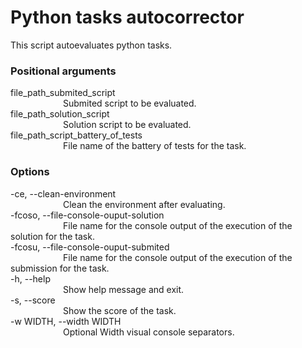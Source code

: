 # Python tasks autocorrector
This script autoevaluates python tasks.

### Positional arguments
file_path_submited_script<br>
&emsp;&emsp;&emsp;&emsp;&emsp;&emsp;Submited script to be evaluated.<br>
file_path_solution_script<br>
&emsp;&emsp;&emsp;&emsp;&emsp;&emsp;Solution script to be evaluated.<br>
file_path_script_battery_of_tests<br>
&emsp;&emsp;&emsp;&emsp;&emsp;&emsp;File name of the battery of tests for the task.<br>

### Options
-ce, --clean-environment<br>
&emsp;&emsp;&emsp;&emsp;&emsp;&emsp;Clean the environment after evaluating.<br>
-fcoso, --file-console-ouput-solution<br>
&emsp;&emsp;&emsp;&emsp;&emsp;&emsp;File name for the console output of the execution of the solution for the task.<br>
-fcosu, --file-console-ouput-submited<br>
&emsp;&emsp;&emsp;&emsp;&emsp;&emsp;File name for the console output of the execution of the submission for the task.<br>
-h, --help          
&emsp;&emsp;&emsp;&emsp;&emsp;&emsp;Show help message and exit.<br>
-s, --score<br>
&emsp;&emsp;&emsp;&emsp;&emsp;&emsp;Show the score of the task.<br>
-w WIDTH, --width WIDTH<br>
&emsp;&emsp;&emsp;&emsp;&emsp;&emsp;Optional Width visual console separators.<br>
